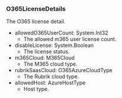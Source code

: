 ### O365LicenseDetails
The O365 license detail.

- allowedO365UserCount: System.Int32
  - The allowed m365 user license count.
- disableLicense: System.Boolean
  - The license status.
- m365Cloud: M365Cloud
  - The M365 cloud type.
- rubrikSaasCloud: O365AzureCloudType
  - The Rubrik cloud type.
- allowedHost: AzureHostType
  - Host type.
